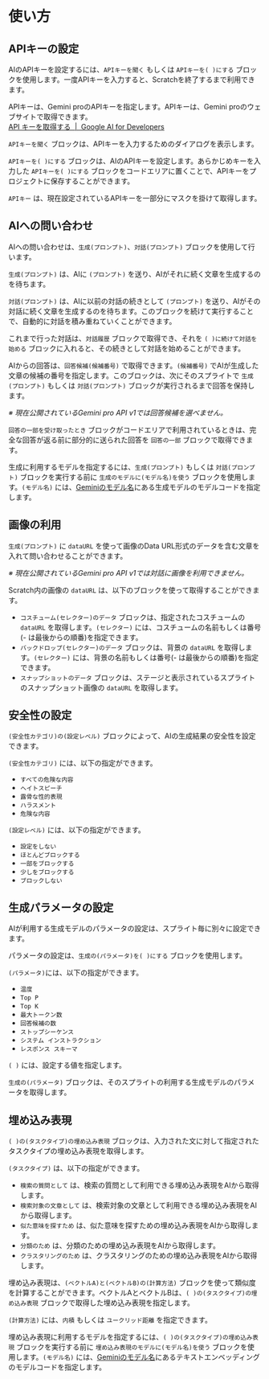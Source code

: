 # 使い方

## APIキーの設定

AIのAPIキーを設定するには、```APIキーを聞く``` もしくは ```APIキーを( )にする``` ブロックを使用します。一度APIキーを入力すると、Scratchを終了するまで利用できます。

APIキーは、Gemini proのAPIキーを指定します。APIキーは、Gemini proのウェブサイトで取得できます。<br>[API キーを取得する  \|  Google AI for Developers](https://ai.google.dev/tutorials/setup?hl=ja)

```APIキーを聞く``` ブロックは、APIキーを入力するためのダイアログを表示します。

```APIキーを( )にする``` ブロックは、AIのAPIキーを設定します。あらかじめキーを入力した ```APIキーを( )にする``` ブロックをコードエリアに置くことで、APIキーをプロジェクトに保存することができます。

```APIキー``` は、現在設定されているAPIキーを一部分にマスクを掛けて取得します。


## AIへの問い合わせ

AIへの問い合わせは、```生成(プロンプト)```、```対話(プロンプト)``` ブロックを使用して行います。

```生成(プロンプト)``` は、AIに ```(プロンプト)``` を送り、AIがそれに続く文章を生成するのを待ちます。

```対話(プロンプト)``` は、AIに以前の対話の続きとして ```(プロンプト)``` を送り、AIがその対話に続く文章を生成するのを待ちます。このブロックを続けて実行することで、自動的に対話を積み重ねていくことができます。

これまで行った対話は、```対話履歴``` ブロックで取得でき、それを ```( )に続けて対話を始める``` ブロックに入れると、その続きとして対話を始めることができます。

AIからの回答は、```回答候補(候補番号)``` で取得できます。```(候補番号)``` でAIが生成した文章の候補の番号を指定します。このブロックは、次にそのスプライトで ```生成(プロンプト)``` もしくは ```対話(プロンプト)``` ブロックが実行されるまで回答を保持します。

_※ 現在公開されているGemini pro API v1では回答候補を選べません。_

```回答の一部を受け取ったとき``` ブロックがコードエリアで利用されているときは、完全な回答が返る前に部分的に送られた回答を ```回答の一部``` ブロックで取得できます。

生成に利用するモデルを指定するには、```生成(プロンプト)``` もしくは ```対話(プロンプト)``` ブロックを実行する前に ```生成のモデルに(モデル名)を使う``` ブロックを使用します。```(モデル名)``` には、[Geminiのモデル名](https://ai.google.dev/gemini-api/docs/models/gemini?hl=ja)にある生成モデルのモデルコードを指定します。


## 画像の利用

```生成(プロンプト)``` に ```dataURL``` を使って画像のData URL形式のデータを含む文章を入れて問い合わせることができます。

_※ 現在公開されているGemini pro API v1では対話に画像を利用できません。_

Scratch内の画像の ```dataURL``` は、以下のブロックを使って取得することができます。

- ```コスチューム(セレクター)のデータ``` ブロックは、指定されたコスチュームの ```dataURL``` を取得します。```(セレクター)``` には、コスチュームの名前もしくは番号(- は最後からの順番)を指定できます。
- ```バックドロップ(セレクター)のデータ``` ブロックは、背景の ```dataURL``` を取得します。```(セレクター)``` には、背景の名前もしくは番号(- は最後からの順番)を指定できます。
- ```スナップショットのデータ``` ブロックは、ステージと表示されているスプライトのスナップショット画像の ```dataURL``` を取得します。


## 安全性の設定

```(安全性カテゴリ)の(設定レベル)``` ブロックによって、AIの生成結果の安全性を設定できます。

```(安全性カテゴリ)``` には、以下の指定ができます。

- ```すべての危険な内容```
- ```ヘイトスピーチ```
- ```露骨な性的表現```
- ```ハラスメント```
- ```危険な内容```

```(設定レベル)``` には、以下の指定ができます。

- ```設定をしない```
- ```ほとんどブロックする```
- ```一部をブロックする```
- ```少しをブロックする```
- ```ブロックしない```


## 生成パラメータの設定

AIが利用する生成モデルのパラメータの設定は、スプライト毎に別々に設定できます。

パラメータの設定は、```生成の(パラメータ)を( )にする``` ブロックを使用します。

```(パラメータ)```には、以下の指定ができます。

- ```温度```
- ```Top P```
- ```Top K```
- ```最大トークン数```
- ```回答候補の数```
- ```ストップシーケンス```
- ```システム インストラクション```
- ```レスポンス スキーマ```

```( )``` には、設定する値を指定します。

```生成の(パラメータ)``` ブロックは、そのスプライトの利用する生成モデルのパラメータを取得します。


## 埋め込み表現

```( )の(タスクタイプ)の埋め込み表現``` ブロックは、入力された文に対して指定されたタスクタイプの埋め込み表現を取得します。

```(タスクタイプ)``` は、以下の指定ができます。

- ```検索の質問として``` は、検索の質問として利用できる埋め込み表現をAIから取得します。
- ```検索対象の文章として``` は、検索対象の文章として利用できる埋め込み表現をAIから取得します。
- ```似た意味を探すため``` は、似た意味を探すための埋め込み表現をAIから取得します。
- ```分類のため``` は、分類のための埋め込み表現をAIから取得します。
- ```クラスタリングのため``` は、クラスタリングのための埋め込み表現をAIから取得します。

埋め込み表現は、```(ベクトルA)と(ベクトルB)の(計算方法)``` ブロックを使って類似度を計算することができます。ベクトルAとベクトルBは、```( )の(タスクタイプ)の埋め込み表現``` ブロックで取得した埋め込み表現を指定します。

 ```(計算方法)``` には、```内積``` もしくは ```ユークリッド距離``` を指定できます。

埋め込み表現に利用するモデルを指定するには、```( )の(タスクタイプ)の埋め込み表現``` ブロックを実行する前に ```埋め込み表現のモデルに(モデル名)を使う``` ブロックを使用します。```(モデル名)``` には、[Geminiのモデル名](https://ai.google.dev/gemini-api/docs/models/gemini?hl=ja)にあるテキストエンベッディングのモデルコードを指定します。
